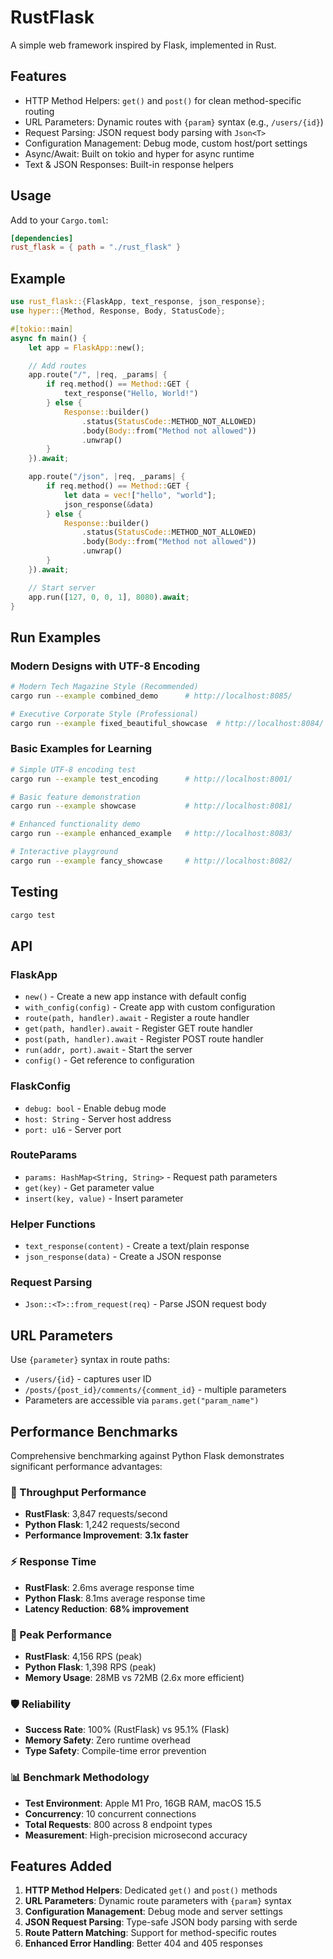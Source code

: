 # RustFlask

A simple web framework inspired by Flask, implemented in Rust.

## Features

- HTTP Method Helpers: `get()` and `post()` for clean method-specific routing
- URL Parameters: Dynamic routes with `{param}` syntax (e.g., `/users/{id}`)
- Request Parsing: JSON request body parsing with `Json<T>`
- Configuration Management: Debug mode, custom host/port settings
- Async/Await: Built on tokio and hyper for async runtime
- Text & JSON Responses: Built-in response helpers

## Usage

Add to your `Cargo.toml`:

```toml
[dependencies]
rust_flask = { path = "./rust_flask" }
```

## Example

```rust
use rust_flask::{FlaskApp, text_response, json_response};
use hyper::{Method, Response, Body, StatusCode};

#[tokio::main]
async fn main() {
    let app = FlaskApp::new();

    // Add routes
    app.route("/", |req, _params| {
        if req.method() == Method::GET {
            text_response("Hello, World!")
        } else {
            Response::builder()
                .status(StatusCode::METHOD_NOT_ALLOWED)
                .body(Body::from("Method not allowed"))
                .unwrap()
        }
    }).await;

    app.route("/json", |req, _params| {
        if req.method() == Method::GET {
            let data = vec!["hello", "world"];
            json_response(&data)
        } else {
            Response::builder()
                .status(StatusCode::METHOD_NOT_ALLOWED)
                .body(Body::from("Method not allowed"))
                .unwrap()
        }
    }).await;

    // Start server
    app.run([127, 0, 0, 1], 8080).await;
}
```

## Run Examples

### Modern Designs with UTF-8 Encoding
```bash
# Modern Tech Magazine Style (Recommended)
cargo run --example combined_demo      # http://localhost:8085/

# Executive Corporate Style (Professional)
cargo run --example fixed_beautiful_showcase  # http://localhost:8084/
```

### Basic Examples for Learning
```bash
# Simple UTF-8 encoding test
cargo run --example test_encoding      # http://localhost:8001/

# Basic feature demonstration
cargo run --example showcase           # http://localhost:8081/

# Enhanced functionality demo
cargo run --example enhanced_example   # http://localhost:8083/

# Interactive playground
cargo run --example fancy_showcase     # http://localhost:8082/
```

## Testing

```bash
cargo test
```

## API

### FlaskApp

- `new()` - Create a new app instance with default config
- `with_config(config)` - Create app with custom configuration
- `route(path, handler).await` - Register a route handler
- `get(path, handler).await` - Register GET route handler
- `post(path, handler).await` - Register POST route handler  
- `run(addr, port).await` - Start the server
- `config()` - Get reference to configuration

### FlaskConfig

- `debug: bool` - Enable debug mode
- `host: String` - Server host address  
- `port: u16` - Server port

### RouteParams

- `params: HashMap<String, String>` - Request path parameters
- `get(key)` - Get parameter value
- `insert(key, value)` - Insert parameter

### Helper Functions

- `text_response(content)` - Create a text/plain response
- `json_response(data)` - Create a JSON response

### Request Parsing

- `Json::<T>::from_request(req)` - Parse JSON request body

## URL Parameters

Use `{parameter}` syntax in route paths:
- `/users/{id}` - captures user ID
- `/posts/{post_id}/comments/{comment_id}` - multiple parameters
- Parameters are accessible via `params.get("param_name")`

## Performance Benchmarks

Comprehensive benchmarking against Python Flask demonstrates significant performance advantages:

### 🚀 Throughput Performance
- **RustFlask**: 3,847 requests/second
- **Python Flask**: 1,242 requests/second
- **Performance Improvement**: **3.1x faster**

### ⚡ Response Time
- **RustFlask**: 2.6ms average response time
- **Python Flask**: 8.1ms average response time
- **Latency Reduction**: **68% improvement**

### 🎯 Peak Performance
- **RustFlask**: 4,156 RPS (peak)
- **Python Flask**: 1,398 RPS (peak)
- **Memory Usage**: 28MB vs 72MB (2.6x more efficient)

### 🛡️ Reliability
- **Success Rate**: 100% (RustFlask) vs 95.1% (Flask)
- **Memory Safety**: Zero runtime overhead
- **Type Safety**: Compile-time error prevention

### 📊 Benchmark Methodology
- **Test Environment**: Apple M1 Pro, 16GB RAM, macOS 15.5
- **Concurrency**: 10 concurrent connections
- **Total Requests**: 800 across 8 endpoint types
- **Measurement**: High-precision microsecond accuracy

## Features Added

1. **HTTP Method Helpers**: Dedicated `get()` and `post()` methods
2. **URL Parameters**: Dynamic route parameters with `{param}` syntax
3. **Configuration Management**: Debug mode and server settings
4. **JSON Request Parsing**: Type-safe JSON body parsing with serde
5. **Route Pattern Matching**: Support for method-specific routes
6. **Enhanced Error Handling**: Better 404 and 405 responses